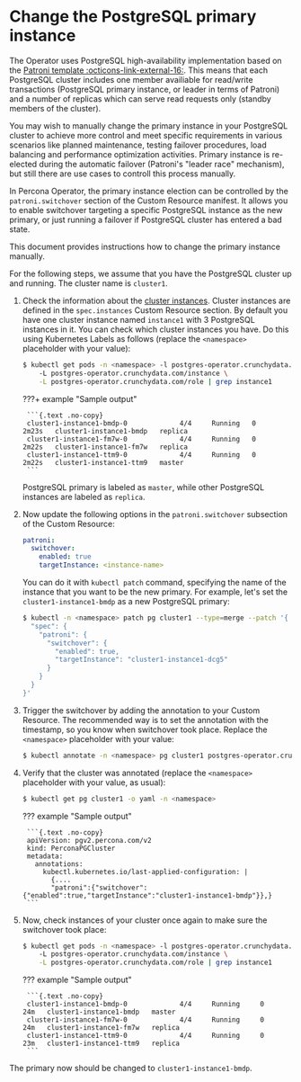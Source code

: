 # Change the PostgreSQL primary instance

The Operator uses PostgreSQL high-availability implementation based on the [Patroni template :octicons-link-external-16:](https://patroni.readthedocs.io/en/latest/faq.html#concepts-and-requirements).
This means that each PostgreSQL cluster includes one member availiable for read/write transactions (PostgreSQL primary instance, or leader in terms of Patroni) and a number of replicas which can serve read requests only (standby members of the cluster).

You may wish to manually change the primary instance in your PostgreSQL cluster to achieve more control and meet specific requirements in various scenarios like planned maintenance, testing failover procedures, load balancing and performance optimization activities.
Primary instance is re-elected during the automatic failover (Patroni's "leader race" mechanism), but still there are use cases to controll this process manually.

In Percona Operator, the primary instance election can be controlled by the `patroni.switchover` section of the Custom Resource manifest. It allows you to enable switchover targeting a specific PostgreSQL instance as the new primary, or just running a failover if PostgreSQL cluster has entered a bad state.

This document provides instructions how to change the primary instance manually. 

For the following steps, we assume that you have the PostgreSQL cluster up and running. The cluster name is `cluster1`. 

1. Check the information about the [cluster instances](operator.md#operator-instances-section). Cluster instances are defined in the `spec.instances` Custom Resource section. By default you have one cluster instance named `instance1` with 3 PostgreSQL instances in it.
    You can check which cluster instances you have. Do this using Kubernetes Labels as follows (replace the `<namespace>` placeholder with your value):

    ```{.bash data-prompt="$"}
    $ kubectl get pods -n <namespace> -l postgres-operator.crunchydata.com/cluster=cluster1 \ 
        -L postgres-operator.crunchydata.com/instance \
        -L postgres-operator.crunchydata.com/role | grep instance1
    ```

    ???+ example "Sample output"

        ```{.text .no-copy}
        cluster1-instance1-bmdp-0             4/4     Running   0          2m23s   cluster1-instance1-bmdp   replica
        cluster1-instance1-fm7w-0             4/4     Running   0          2m22s   cluster1-instance1-fm7w   replica
        cluster1-instance1-ttm9-0             4/4     Running   0          2m22s   cluster1-instance1-ttm9   master
        ```
    PostgreSQL primary is labeled as `master`, while other PostgreSQL instances are labeled as `replica`.

2. Now update the following options in the `patroni.switchover` subsection of the Custom Resource:

    ```yaml 
    patroni:
      switchover:
        enabled: true
        targetInstance: <instance-name>
    ```

    You can do it with `kubectl patch` command, specifying the name of the instance that you want to be the new primary. For example, let's set the `cluster1-instance1-bmdp` as a new PostgreSQL primary:

    ```{.bash data-prompt="$"}
    $ kubectl -n <namespace> patch pg cluster1 --type=merge --patch '{
      "spec": {
        "patroni": {
          "switchover": {
            "enabled": true,
            "targetInstance": "cluster1-instance1-dcg5"
          }
        }
      }
    }'
    ```

3. Trigger the switchover by adding the annotation to your Custom Resource. The recommended way is to set the annotation with the timestamp, so you know when switchover took place. Replace the `<namespace>` placeholder with your value:

    ```{.bash data-prompt="$"}
    $ kubectl annotate -n <namespace> pg cluster1 postgres-operator.crunchydata.com/trigger-switchover="$(date)"
    ```

4. Verify that the cluster was annotated (replace the `<namespace>` placeholder with your value, as usual):

    ```{.bash data-prompt="$"}
    $ kubectl get pg cluster1 -o yaml -n <namespace>
    ```

    ??? example "Sample output"

        ```{.text .no-copy}
        apiVersion: pgv2.percona.com/v2
        kind: PerconaPGCluster
        metadata:
          annotations:
            kubectl.kubernetes.io/last-applied-configuration: |
              {....
              "patroni":{"switchover":{"enabled":true,"targetInstance":"cluster1-instance1-bmdp"}},}
        ```

5. Now, check instances of your cluster once again to make sure the switchover took place:

    ```{.bash data-prompt="$"}
    $ kubectl get pods -n <namespace> -l postgres-operator.crunchydata.com/cluster=cluster1 \ 
        -L postgres-operator.crunchydata.com/instance \
        -L postgres-operator.crunchydata.com/role | grep instance1
    ```

    ??? example "Sample output"

        ```{.text .no-copy}
        cluster1-instance1-bmdp-0             4/4     Running     0          24m   cluster1-instance1-bmdp   master
        cluster1-instance1-fm7w-0             4/4     Running     0          24m   cluster1-instance1-fm7w   replica
        cluster1-instance1-ttm9-0             4/4     Running     0          23m   cluster1-instance1-ttm9   replica
        ```

The primary now should be changed to `cluster1-instance1-bmdp`.
